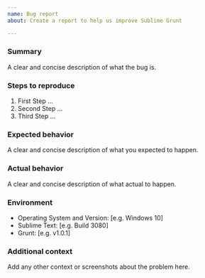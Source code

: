 ```yaml
---
name: Bug report
about: Create a report to help us improve Sublime Grunt

---
```


### Summary

A clear and concise description of what the bug is.

### Steps to reproduce

1. First Step ...
2. Second Step ...
3. Third Step ...

### Expected behavior

A clear and concise description of what you expected to happen.

### Actual behavior

A clear and concise description of what actual to happen.

### Environment

 - Operating System and Version: [e.g. Windows 10]
 - Sublime Text: [e.g. Build 3080]
 - Grunt: [e.g. v1.0.1]

### Additional context

Add any other context or screenshots about the problem here.
